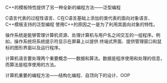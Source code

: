 C++的模板特性提供了另一种全新的编程方法——泛型编程

C语言代表的过程性语言、C在C语言基础上添加的类代表的面向对象语言、C++模板支持的泛型编程
使用C++的原因之一是为了利用其面向对象的特性。

操作系统是能够管理计算机资源、处理计算机与用户名之间交互的一组程序。例如，操作系统将系统提示符显示在屏幕上以提供
终端式界面、提供管理窗口和鼠标的图形界面以及运行程序。

计算机语言要处理两个重要概念——数据和算法。数据是程序使用和处理的信息，而算法是程序使用的方法。

计算机重要的编程方法——结构化编程、自顶向下的设计、OOP

